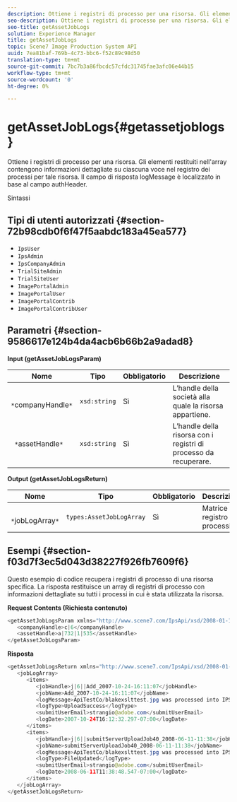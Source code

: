 ```yaml
---
description: Ottiene i registri di processo per una risorsa. Gli elementi restituiti nell'array contengono informazioni dettagliate su ciascuna voce nel registro dei processi per tale risorsa. Il campo di risposta logMessage è localizzato in base al campo authHeader.
seo-description: Ottiene i registri di processo per una risorsa. Gli elementi restituiti nell'array contengono informazioni dettagliate su ciascuna voce nel registro dei processi per tale risorsa. Il campo di risposta logMessage è localizzato in base al campo authHeader.
seo-title: getAssetJobLogs
solution: Experience Manager
title: getAssetJobLogs
topic: Scene7 Image Production System API
uuid: 7ea81baf-769b-4c73-bbc6-f52c89c98d50
translation-type: tm+mt
source-git-commit: 7bc7b3a86fbcdc57cfdc31745fae3afc06e44b15
workflow-type: tm+mt
source-wordcount: '0'
ht-degree: 0%

---
```



# getAssetJobLogs{#getassetjoblogs}

Ottiene i registri di processo per una risorsa. Gli elementi restituiti nell&#39;array contengono informazioni dettagliate su ciascuna voce nel registro dei processi per tale risorsa. Il campo di risposta logMessage è localizzato in base al campo authHeader.

Sintassi

## Tipi di utenti autorizzati {#section-72b98cdb0f6f47f5aabdc183a45ea577}

* `IpsUser`
* `IpsAdmin`
* `IpsCompanyAdmin`
* `TrialSiteAdmin`
* `TrialSiteUser`
* `ImagePortalAdmin`
* `ImagePortalUser`
* `ImagePortalContrib`
* `ImagePortalContribUser`

## Parametri {#section-9586617e124b4da4acb6b66b2a9adad8}

**Input (getAssetJobLogsParam)**

| Nome | Tipo | Obbligatorio | Descrizione |
|---|---|---|---|
| ` *`companyHandle`*` | `xsd:string` | Sì | L’handle della società alla quale la risorsa appartiene. |
| ` *`assetHandle`*` | `xsd:string` | Sì | L’handle della risorsa con i registri di processo da recuperare. |

**Output (getAssetJobLogsReturn)**

| Nome | Tipo | Obbligatorio | Descrizione |
|---|---|---|---|
| ` *`jobLogArray`*` | `types:AssetJobLogArray` | Sì | Matrice registro processi. |

## Esempi {#section-f03d7f3ec5d043d38227f926fb7609f6}

Questo esempio di codice recupera i registri di processo di una risorsa specifica. La risposta restituisce un array di registri di processo con informazioni dettagliate su tutti i processi in cui è stata utilizzata la risorsa.

**Request Contents (Richiesta contenuto)**

```java
<getAssetJobLogsParam xmlns="http://www.scene7.com/IpsApi/xsd/2008-01-15">
   <companyHandle>c|6</companyHandle>
   <assetHandle>a|732|1|535</assetHandle>
</getAssetJobLogsParam>
```

**Risposta**

```java
<getAssetJobLogsReturn xmlns="http://www.scene7.com/IpsApi/xsd/2008-01-15">
   <jobLogArray>
      <items>
         <jobHandle>j|6||Add_2007-10-24-16:11:07</jobHandle>
         <jobName>Add_2007-10-24-16:11:07</jobName>
         <logMessage>ApiTestCo/blakexslttest.jpg was processed into IPS</logMessage>
         <logType>UploadSuccess</logType>
         <submitUserEmail>strangio@adobe.com</submitUserEmail>
         <logDate>2007-10-24T16:12:32.297-07:00</logDate>
      </items>
      <items>
         <jobHandle>j|6||submitServerUploadJob40_2008-06-11-11:38</jobHandle>
         <jobName>submitServerUploadJob40_2008-06-11-11:38</jobName>
         <logMessage>ApiTestCo/blakexslttest.jpg was processed into IPS.</logMessage>
         <logType>FileUpdated</logType>
         <submitUserEmail>strangio@adobe.com</submitUserEmail>
         <logDate>2008-06-11T11:38:48.547-07:00</logDate>
      </items>
   </jobLogArray>
</getAssetJobLogsReturn>
```

